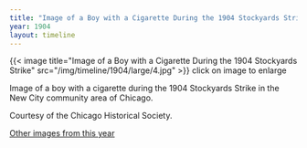 ```yaml
---
title: "Image of a Boy with a Cigarette During the 1904 Stockyards Strike"
year: 1904
layout: timeline
---
```


{{< image title="Image of a Boy with a Cigarette During the 1904 Stockyards Strike" src="/img/timeline/1904/large/4.jpg" >}}
click on image to enlarge

Image of a boy with a cigarette during the 1904 Stockyards Strike in the New City community area of Chicago. 

Courtesy of the Chicago Historical Society.

[Other images from this year](/historical/timeline/1904)